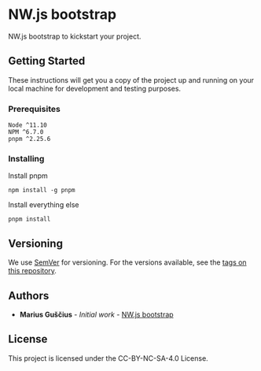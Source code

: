 # NW.js bootstrap

NW.js bootstrap to kickstart your project.

## Getting Started

These instructions will get you a copy of the project up and running on your local machine for development and testing purposes.

### Prerequisites

```
Node ^11.10
NPM ^6.7.0
pnpm ^2.25.6
```

### Installing

Install pnpm

```
npm install -g pnpm
```

Install everything else

```
pnpm install
```

## Versioning

We use [SemVer](http://semver.org/) for versioning. For the versions available, see the [tags on this repository](https://github.com/masterjg/nwjs-bootstrap/tags). 

## Authors

* **Marius Guščius** - *Initial work* - [NW.js bootstrap](https://github.com/masterjg/nwjs-bootstrap)

## License

This project is licensed under the CC-BY-NC-SA-4.0 License.
